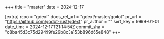 +++
title = "master"
date = 2024-12-17

[extra]
repo = "gdext"
docs_rel_url = "gdext/master/godot"
pr_url = "https://github.com/godot-rust/gdext"
pr_author = ""
sort_key = 9999-01-01
date_time = 2024-12-17T21:14:54Z
commit_sha = "c8ba45d3c75d29499fe29b8c3a153b896d65e848"
+++


